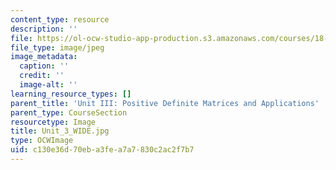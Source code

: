 ```yaml
---
content_type: resource
description: ''
file: https://ol-ocw-studio-app-production.s3.amazonaws.com/courses/18-06sc-linear-algebra-fall-2011/c130e36d70eba3fea7a7830c2ac2f7b7_Unit_3_WIDE.jpg
file_type: image/jpeg
image_metadata:
  caption: ''
  credit: ''
  image-alt: ''
learning_resource_types: []
parent_title: 'Unit III: Positive Definite Matrices and Applications'
parent_type: CourseSection
resourcetype: Image
title: Unit_3_WIDE.jpg
type: OCWImage
uid: c130e36d-70eb-a3fe-a7a7-830c2ac2f7b7
---
```

